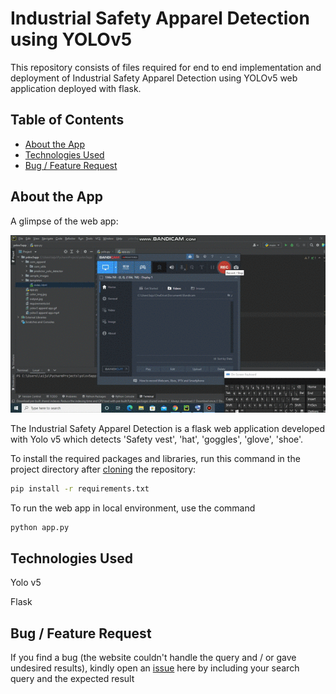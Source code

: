 # Industrial Safety Apparel Detection using YOLOv5


This repository consists of files required for end to end implementation and deployment of Industrial Safety Apparel Detection using YOLOv5 web application deployed with flask.

## Table of Contents
  * [About the App](#about-the-app)
  * [Technologies Used](#technologies-used)
  * [Bug / Feature Request](#bug---feature-request)


## About the App

A glimpse of the web app:

![GIF](readme_resources/apparel.gif)

The Industrial Safety Apparel Detection is a flask web application developed with Yolo v5 which detects 'Safety vest', 'hat', 'goggles', 'glove', 'shoe'.

To install the required packages and libraries, run this command in the project directory after [cloning]() the repository:
```bash
pip install -r requirements.txt
```
To run the web app in local environment, use the command
```bash
python app.py
```

## Technologies Used

   Yolo v5

   Flask

## Bug / Feature Request

If you find a bug (the website couldn't handle the query and / or gave undesired results), kindly open an [issue](/issues) here by including your search query and the expected result

